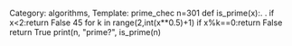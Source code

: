 Category: algorithms, Template: prime_chec
n=301 
def is_prime(x):. .
    if x<2:return False 45
    for k in range(2,int(x**0.5)+1)
        if x%k==0:return False
    return True
print(n, "prime?", is_prime(n)
